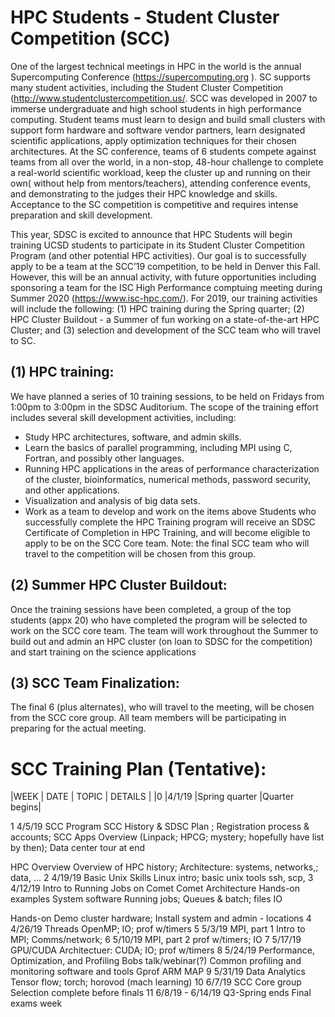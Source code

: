 # HPC Students - Student Cluster Competition (SCC)

One of the largest technical meetings in HPC in the world is the annual Supercomputing Conference (https://supercomputing.org ). SC supports many student activities, including the Student Cluster Competition (http://www.studentclustercompetition.us/. SCC was developed in 2007 to immerse undergraduate and high school students in high performance computing.  Student teams must learn to design and build small clusters  with support form hardware and software vendor partners, learn designated scientific applications, apply optimization techniques for their chosen architectures. At the SC conference, teams of 6 students compete against teams from all over the world, in a non-stop, 48-hour challenge to complete a real-world scientific workload, keep the cluster up and running on their own( without help from mentors/teachers), attending conference events, and demonstrating to the judges their HPC knowledge and skills. Acceptance to the SC competition is competitive and requires intense preparation and skill development. 

This year, SDSC is excited to announce that HPC Students will begin training UCSD students to participate in its Student Cluster Competition Program (and other potential HPC activities). Our goal is to successfully apply to be a team at the SCC’19 competition, to be held in Denver this Fall. However, this will be an annual activity, with future opportunities including sponsoring a team for the ISC High Performance comptuing meeting during Summer 2020 (https://www.isc-hpc.com/). For 2019, our training activities will include the following: (1)  HPC training during the Spring quarter; (2) HPC Cluster Buildout - a Summer of fun working on a state-of-the-art HPC Cluster; and (3) selection and development of the SCC team who will travel to SC. 

## (1) HPC training: 
We have planned a series of 10 training sessions, to be held on Fridays from 1:00pm to 3:00pm in the SDSC Auditorium. The scope of the training effort includes several skill development activities, including:
* Study HPC architectures, software, and admin skills.
* Learn the basics of parallel programming, including MPI using C, Fortran, and possibly other languages.
* Running HPC applications in the areas of performance characterization of the cluster, bioinformatics, numerical methods, password security, and other applications.
* Visualization and analysis of big data sets.
* Work as a team to develop and work on the items above
Students who successfully complete the HPC Training program will receive an SDSC Certificate of Completion in HPC Training, and will become eligible to apply to be on the SCC Core team. Note: the final SCC team who will travel to the competition will be chosen from this group.

## (2) Summer HPC Cluster Buildout:  
Once the training sessions have been completed, a group of the top students (appx 20) who have completed the program will be selected to work on the SCC core team. The team will work throughout the Summer to build out and admin an HPC cluster (on loan to SDSC for the competition) and start training on the science applications

## (3) SCC Team Finalization: 
The final 6 (plus alternates), who will travel to the meeting, will be chosen from the SCC core group. All team members will be participating in preparing for the actual meeting.


# SCC Training Plan (Tentative):
|WEEK | DATE | TOPIC | DETAILS |
|0 |4/1/19 |Spring quarter |Quarter begins|

1
4/5/19
SCC Program
SCC History & SDSC Plan ; Registration process & accounts;
SCC Apps Overview (Linpack; HPCG; mystery; hopefully have list by then);
Data center tour at end




HPC Overview
Overview of HPC history;
Architecture: systems, networks,; data, ...
2
4/19/19
Basic Unix Skills
Linux intro; basic unix tools ssh, scp,
3
4/12/19
Intro to Running Jobs on Comet
Comet Architecture
Hands-on examples
System software Running jobs;
Queues & batch; files IO




Hands-on
Demo cluster hardware; Install system and admin - locations
4
4/26/19
Threads
OpenMP; IO; prof w/timers
5
5/3/19
MPI, part 1
Intro to MPI; Comms/network;
6
5/10/19
MPI, part 2
prof w/timers; IO
7
5/17/19
GPU/CUDA
Architectuer: CUDA; IO; prof w/timers
8
5/24/19
Performance, Optimization, and Profiling
Bobs talk/webinar(?) Common profiling and monitoring software and tools Gprof ARM MAP
9
5/31/19
Data Analytics
Tensor flow; torch; horovod (mach learning)
10
6/7/19
SCC Core group Selection
complete before finals
11
6/8/19 - 6/14/19
Q3-Spring ends
Final exams week

